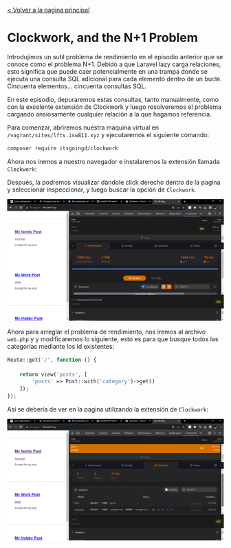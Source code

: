 [< Volver a la pagina principal](/docs/readme.md)

# Clockwork, and the N+1 Problem

Introdujimos un sutil problema de rendimiento en el episodio anterior que se conoce como el problema N+1. Debido a que Laravel lazy  carga relaciones, esto significa que puede caer potencialmente en una trampa donde se ejecuta una consulta SQL adicional para cada elemento dentro de un bucle. Cincuenta elementos... cincuenta consultas SQL. 

En este episodio, depuraremos estas consultas, tanto manualmente, como con la excelente extensión de Clockwork y luego resolveremos el problema cargando ansiosamente cualquier relación a la que hagamos referencia.

Para comenzar, abriremos nuestra maquina virtual en `/vagrant/sites/lfts.isw811.xyz` y ejecutaremos el siguiente comando:

```bash
composer require itsgoingd/clockwork
```

Ahora nos iremos a nuestro navegador e instalaremos la extensión llamada `Clockwork`:

Después, la podremos visualizar dándole click derecho dentro de la pagina y seleccionar inspeccionar, y luego buscar la opción de `Clockwork`.

![Clockwork](./images/clockwork.png)

Ahora para arreglar el problema de rendimiento, nos iremos al archivo `web.php` y y modificaremos lo siguiente, esto es para que busque todos las categorías mediante los id existentes:

```php
Route::get('/', function () {

    return view('posts', [
        'posts' => Post::with('category')->get()
    ]);
});
```

Así se debería de ver en la pagina utilizando la extensión de `Clockwork`:

![Clockwork](./images/arregloclockwork.png)